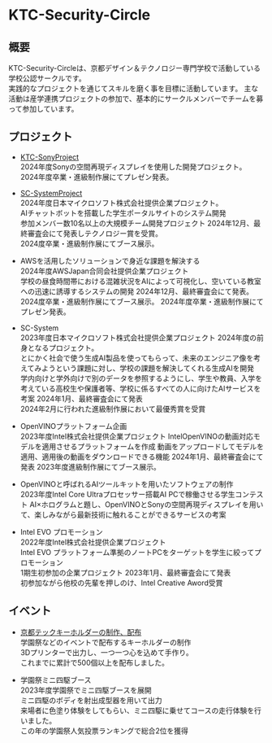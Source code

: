 # KTC-Security-Circle

## 概要
KTC-Security-Circleは、京都デザイン＆テクノロジー専門学校で活動している学校公認サークルです。  
実践的なプロジェクトを通じてスキルを磨く事を目標に活動しています。
主な活動は産学連携プロジェクトの参加で、基本的にサークルメンバーでチームを募って参加しています。

## プロジェクト
- [KTC-SonyProject](https://github.com/KTC-SonyProject)  
  2024年度Sonyの空間再現ディスプレイを使用した開発プロジェクト。
  2024年度卒業・進級制作展にてプレゼン発表。  

- [SC-SystemProject](https://github.com/KTC-Security-Circle/SC-system)  
  2024年度日本マイクロソフト株式会社提供企業プロジェクト。  
  AIチャットボットを搭載した学生ポータルサイトのシステム開発  
  参加メンバー数10名以上の大規模チーム開発プロジェクト
  2024年12月、最終審査会にて発表しテクノロジー賞を受賞。  
  2024度卒業・進級制作展にてブース展示。  

- AWSを活用したソリューションで身近な課題を解決する  
  2024年度AWSJapan合同会社提供企業プロジェクト  
  学校の昼食時間帯における混雑状況をAIによって可視化し、空いている教室への迅速に誘導するシステムの開発
  2024年12月、最終審査会にて発表。
  2024度卒業・進級制作展にてブース展示。
  2024年度卒業・進級制作展にてプレゼン発表。
  
- SC-System  
  2023年度日本マイクロソフト株式会社提供企業プロジェクト
  2024年度の前身となるプロジェクト。  
  とにかく社会で使う生成AI製品を使ってもらって、​未来のエンジニア像を考えてみようという課題に対し、学校の課題を解決してくれる生成AIを開発  
  学内向けと学外向けで別のデータを参照するようにし、学生や教員、入学を考えている高校生や保護者等、学校に係るすべての人に向けたAIサービスを考案
  2024年1月、最終審査会にて発表  
  2024年2月に行われた進級制作展において最優秀賞を受賞  
  
- OpenVINOプラットフォーム企画  
  2023年度Intel株式会社提供企業プロジェクト
  IntelOpenVINOの動画対応モデルを適用させるプラットフォームを作成
  動画をアップロードしてモデルを適用、適用後の動画をダウンロードできる機能
  2024年1月、最終審査会にて発表
  2023年度進級制作展にてブース展示。  
   
- OpenVINOと呼ばれるAIツールキットを用いたソフトウェアの制作  
  2023年度Intel Core Ultraプロセッサー搭載AI PCで稼働させる学生コンテスト
  AI×ホログラムと題し、OpenVINOとSonyの空間再現ディスプレイを用いて、楽しみながら最新技術に触れることができるサービスの考案

- Intel EVO プロモーション  
  2022年度Intel株式会社提供企業プロジェクト  
  Intel EVO プラットフォーム準拠のノートPCをターゲットを学生に絞ってプロモーション  
  1期生初参加の企業プロジェクト
  2023年1月、最終審査会にて発表  
  初参加ながら他校の先輩を押しのけ、Intel Creative Aword受賞

## イベント
- [京都テックキーホルダーの制作、配布](https://github.com/Siguretuki/kyoto-tech_keyholder)  
  学園祭などのイベントで配布するキーホルダーの制作  
  3Dプリンターで出力し、一つ一つ心を込めて手作り。  
  これまでに累計で500個以上を配布しました。  

- 学園祭ミニ四駆ブース  
  2023年度学園祭でミニ四駆ブースを展開  
  ミニ四駆のボディを射出成型器を用いて出力  
  来場者に色塗り体験をしてもらい、ミニ四駆に乗せてコースの走行体験を行いました。  
  この年の学園祭人気投票ランキングで総合2位を獲得
